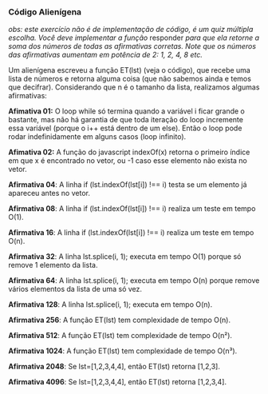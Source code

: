### Código Alienígena ###

*obs: este exercício não é de implementação de código, é um quiz múltipla escolha. Você deve implementar a função* responder *para que ela retorne a soma dos números de todas as afirmativas corretas. Note que os números das afirmativas aumentam em potência de 2: 1, 2, 4, 8 etc.*

Um alienígena escreveu a função ET(lst) (veja o código), que recebe uma lista de números e retorna alguma coisa (que não sabemos ainda e temos que decifrar). Considerando que n é o tamanho da lista, realizamos algumas afirmativas:

**Afimativa 01:** O loop while só termina quando a variável i ficar grande o bastante, mas não há garantia de que toda iteração do loop incremente essa variável (porque o i++ está dentro de um else). Então o loop pode rodar indefinidamente em alguns casos (loop infinito).

**Afimativa 02:** A função do javascript indexOf(x) retorna o primeiro índice em que x é encontrado no vetor, ou -1 caso esse elemento não exista no vetor.

**Afirmativa 04**: A linha if (lst.indexOf(lst[i]) !== i) testa se um elemento já apareceu antes no vetor.

**Afirmativa 08**: A linha if (lst.indexOf(lst[i]) !== i) realiza um teste em tempo O(1).

**Afirmativa 16**: A linha if (lst.indexOf(lst[i]) !== i) realiza um teste em tempo O(n).

**Afirmativa 32**: A linha lst.splice(i, 1); executa em tempo O(1) porque só remove 1 elemento da lista.

**Afirmativa 64**: A linha lst.splice(i, 1); executa em tempo O(n) porque remove vários elementos da lista de uma só vez.

**Afirmativa 128**: A linha lst.splice(i, 1); executa em tempo O(n).

**Afirmativa 256**: A função ET(lst) tem complexidade de tempo O(n).

**Afirmativa 512**: A função ET(lst) tem complexidade de tempo O(n²).

**Afirmativa 1024**: A função ET(lst) tem complexidade de tempo O(n³).

**Afirmativa 2048**: Se lst=[1,2,3,4,4], então ET(lst) retorna [1,2,3].

**Afirmativa 4096**: Se lst=[1,2,3,4,4], então ET(lst) retorna [1,2,3,4].